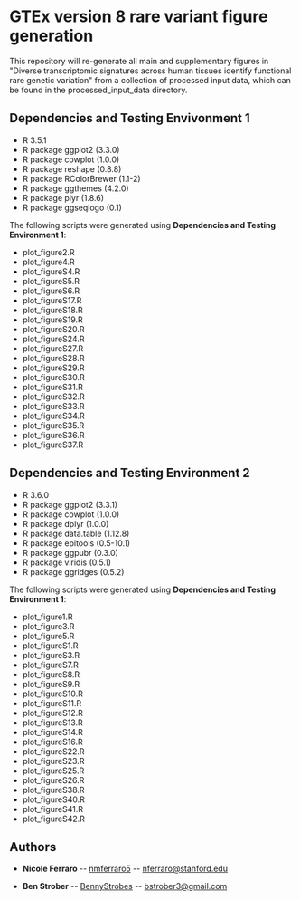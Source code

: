 # GTEx version 8 rare variant figure generation
This repository will re-generate all main and supplementary figures in "Diverse transcriptomic signatures across human tissues identify functional rare genetic variation" from a collection of processed input data, which can be found in the processed_input_data directory.


## Dependencies and Testing Envivonment 1

* R 3.5.1
* R package ggplot2 (3.3.0)
* R package cowplot (1.0.0)
* R package reshape (0.8.8)
* R package RColorBrewer (1.1-2)
* R package ggthemes (4.2.0)
* R package plyr (1.8.6)
* R package ggseqlogo (0.1)

The following scripts were generated using **Dependencies and Testing Environment 1**:
* plot_figure2.R
* plot_figure4.R
* plot_figureS4.R
* plot_figureS5.R
* plot_figureS6.R
* plot_figureS17.R
* plot_figureS18.R
* plot_figureS19.R
* plot_figureS20.R
* plot_figureS24.R
* plot_figureS27.R
* plot_figureS28.R
* plot_figureS29.R
* plot_figureS30.R
* plot_figureS31.R
* plot_figureS32.R
* plot_figureS33.R
* plot_figureS34.R
* plot_figureS35.R
* plot_figureS36.R
* plot_figureS37.R


## Dependencies and Testing Environment 2

* R 3.6.0
* R package ggplot2 (3.3.1)
* R package cowplot (1.0.0)
* R package dplyr (1.0.0)
* R package data.table (1.12.8)
* R package epitools (0.5-10.1)
* R package ggpubr (0.3.0)
* R package viridis (0.5.1)
* R package ggridges (0.5.2)

The following scripts were generated using **Dependencies and Testing Environment 1**:
* plot_figure1.R
* plot_figure3.R
* plot_figure5.R
* plot_figureS1.R
* plot_figureS3.R
* plot_figureS7.R
* plot_figureS8.R
* plot_figureS9.R
* plot_figureS10.R
* plot_figureS11.R
* plot_figureS12.R
* plot_figureS13.R
* plot_figureS14.R
* plot_figureS16.R
* plot_figureS22.R
* plot_figureS23.R
* plot_figureS25.R
* plot_figureS26.R
* plot_figureS38.R
* plot_figureS40.R
* plot_figureS41.R
* plot_figureS42.R

## Authors

* **Nicole Ferraro** -- [nmferraro5](https://github.com/nmferraro5) -- nferraro@stanford.edu 

* **Ben Strober** -- [BennyStrobes](https://github.com/BennyStrobes) -- bstrober3@gmail.com






